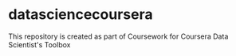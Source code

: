 # datasciencecoursera
This repository is created as part of Coursework for Coursera Data Scientist's Toolbox
